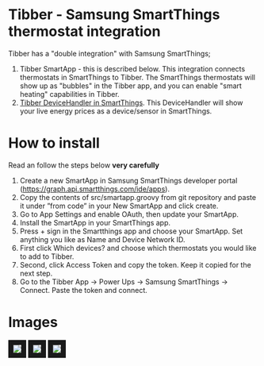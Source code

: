 # Tibber - Samsung SmartThings thermostat integration
Tibber has a "double integration" with Samsung SmartThings;
1. Tibber SmartApp - this is described below. This integration connects thermostats in SmartThings to Tibber. The SmartThings thermostats will show up as "bubbles" in the Tibber app, and you can enable "smart heating" capabilities in Tibber.
2. [Tibber DeviceHandler in SmartThings](https://github.com/tibbercom/tibber-smartthings-app/tree/master/src/Device%20handlers). This DeviceHandler will show your live energy prices as a device/sensor in SmartThings.

# How to install
Read an follow the steps below **very carefully**
1. Create a new SmartApp in Samsung SmartThings developer portal (https://graph.api.smartthings.com/ide/apps).
2. Copy the contents of src/smartapp.groovy from git repository and paste it under ”from code” in your New SmartApp and click create.
3. Go to App Settings and enable OAuth, then update your SmartApp.
4. Install the SmartApp in your SmartThings app.
5. Press + sign in the Smartthings app and choose your SmartApp. Set anything you like as Name and Device Network ID.
6. First click Which devices? and choose which thermostats you would like to add to Tibber.
7. Second, click Access Token and copy the token. Keep it copied for the next step.
8. Go to the Tibber App -> Power Ups -> Samsung SmartThings -> Connect. Paste the token and connect.

# Images
<img src="Images/new-smartthings-app-1.png" border="10" />
<img src="Images/new-smartthings-app-1.png" border="10" />
<img src="Images/token.png" border="10" />

